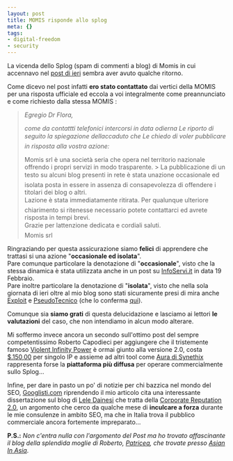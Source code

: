 ```yaml
--- 
layout: post
title: MOMIS risponde allo splog
meta: {}
tags: 
- digital-freedom
- security
---
```

La vicenda dello Splog (spam di commenti a blog) di Momis in cui accennavo nel [post di ieri](http://www.lastknight.com/2007/03/01/momisit-gli-spammer-italiani-di-wordpress/) sembra aver avuto qualche ritorno.  
  
Come dicevo nel post infatti **ero stato contattato** dai vertici della MOMIS per una risposta ufficiale ed eccola a voi integralmente come preannunciato e come richiesto dalla stessa MOMIS :
> *Egregio Dr Flora,*  
>  
> *come da contattti telefonici intercorsi in data odierna Le riporto di seguito la spiegazione dellaccaduto che Le chiedo di voler pubblicare in risposta alla vostra azione:*  
>  
> Momis srl è una società seria che opera nel territorio nazionale offrendo i propri servizi in modo trasparente.   > La pubblicazione di un testo su alcuni blog presenti in rete è stata unazione occasionale ed isolata posta in essere in assenza di consapevolezza di offendere i titolari dei blog o altri.  
> Lazione è stata immediatamente ritirata. Per qualunque ulteriore chiarimento si ritenesse necessario potete contattarci ed avrete risposta in tempi brevi.  
> Grazie per lattenzione dedicata e cordiali saluti.  
> Momis srl  
  
Ringraziando per questa assicurazione siamo **felici** di apprendere che trattasi si una azione "**occasionale ed isolata**".  
Pare comunque particolare la denotazione di "**occasionale**", visto che la stessa dinamica è stata utilizzata anche in un post su [InfoServi.it](http://www.infoservi.it/dblog/articolo.asp?articolo=289) in data 19 Febbraio.  
Pare inoltre particolare la denotazione di "**isolata**", visto che nella sola giornata di ieri oltre al mio blog sono stati sicuramente presi di mira anche [Exploit](http://exploit.blogosfere.it/2007/03/giornata-spam-per-momisit.html) e [PseudoTecnico](http://www.pseudotecnico.org/blog/) (che lo conferma [qui](http://www.lastknight.com/2007/03/01/momisit-gli-spammer-italiani-di-wordpress/#comment-33194)).  
  
Comunque sia **siamo grati** di questa delucidazione e lasciamo ai lettori **le valutazioni** del caso, che non intendiamo in alcun modo alterare.  
  
Mi soffermo invece ancora un secondo sull'ottimo post del sempre competentissimo Roberto Capodieci per aggiungere che il tristemente famoso [Violent Infinity Power](http://vip-sector.com/index.php/?p=35) è ormai giunto alla versione 2.0, costa [$.150,00](http://vip-sector.com/index.php/?page_id=2) per singolo IP e assieme ad altri tool come [Aura di Synethix](http://synthetix.ws/) rappresenta forse la **piattaforma più diffusa** per operare commercialmente sullo Splog...  
  
Infine, per dare in pasto un po' di notizie per chi bazzica nel mondo del SEO, [Googlisti.com](http://googlisti.com/02/03/spam-italiano-su-wordpress.html) riprendendo il mio articolo cita una interessante dissertazione sul blog di [Lele Dainesi](http://www.leledainesi.com/archives/2007/03/01/corporate-reputation-come-si-gestisce-nel-20/) che tratta della [Corporate Reputation 2.0](http://www.leledainesi.com/archives/2007/03/01/corporate-reputation-come-si-gestisce-nel-20/), un argomento che cerco da qualche mese di **inculcare a forza** durante le mie consulenze in ambito SEO, ma che in Italia trova il pubblico commerciale ancora fortemente impreparato...  
  
**P.S.:** *Non c'entra nulla con l'argomento del Post ma ho trovato affascinante il blog della splendida moglie di Roberto, [Patricea](http://patriceachow.blogspot.com/), che trovate presso [Asian In Asia](http://asian-in-asia.blogspot.com/)*. 
